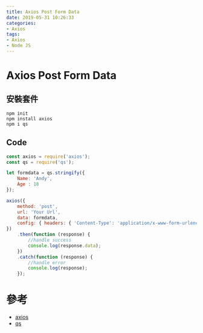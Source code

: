 ```yaml
---
title: Axios Post Form Data
date: 2019-05-31 10:26:33
categories:
- Axios
tags:
- Axios
- Node JS
---
```


# Axios Post Form Data

## 安裝套件

``` base=
npm init
npm install axios
npm i qs
```

## Code

``` javascript
const axios = require('axios');
const qs = require('qs');

let formdata = qs.stringify({
    Name: 'Andy',
    Age : 18
});

axios({
    method: 'post',
    url: 'Your Url',
    data: formdata,
    config: { headers: { 'Content-Type': 'application/x-www-form-urlencoded' } }
})
    .then(function (response) {
        //handle success
        console.log(response.data);
    })
    .catch(function (response) {
        //handle error
        console.log(response);
    });

```

# 參考
* [axios](https://github.com/axios/axios)
* [qs](https://www.npmjs.com/package/qs)